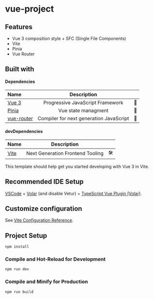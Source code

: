 # vue-project

## Features

 - Vue 3 composition style  + SFC (Single File Components) 
 - Vite
 - Pinia
 - Vue Router


## Built with 

#### Dependencies

|  Name | Description | |
| :---        |    :----:   |          ---: |
| [Vue 3](https://vuejs.org/) | Progressive JavaScript Framework | 🖖 |
  [Pinia](https://pinia.vuejs.org/) | Vue state managment | 🖖 |
| [vue-router](https://v3.router.vuejs.org/) | Compiler for next generation JavaScript | 🐠 |

#### devDependencies 

|  Name | Description | |
| :---        |    :----:   |          ---: |
| [Vite](https://vitejs.dev/) | ️Next Generation Frontend Tooling | 🛠️ |



This template should help get you started developing with Vue 3 in Vite.

## Recommended IDE Setup

[VSCode](https://code.visualstudio.com/) + [Volar](https://marketplace.visualstudio.com/items?itemName=Vue.volar) (and disable Vetur) + [TypeScript Vue Plugin (Volar)](https://marketplace.visualstudio.com/items?itemName=Vue.vscode-typescript-vue-plugin).

## Customize configuration

See [Vite Configuration Reference](https://vitejs.dev/config/).

## Project Setup

```sh
npm install
```

### Compile and Hot-Reload for Development

```sh
npm run dev
```

### Compile and Minify for Production

```sh
npm run build
```
